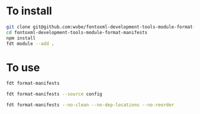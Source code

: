 # To install

```sh
git clone git@github.com:wvbe/fontoxml-development-tools-module-format-manifests.git
cd fontoxml-development-tools-module-format-manifests
npm install
fdt module --add .
```

# To use

```sh
fdt format-manifests
```

```sh
fdt format-manifests --source config
```

```sh
fdt format-manifests --no-clean --no-dep-locations --no-reorder
```
